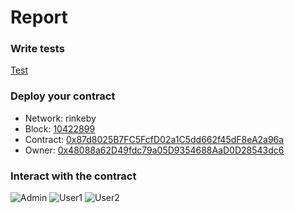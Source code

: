 # Report

### Write tests

[Test](https://github.com/unipine/solidity-challenge/test/ethpoo.test.ts) 

### Deploy your contract

- Network: rinkeby
- Block: [10422899](https://rinkeby.etherscan.io/block/10422899)
- Contract: [0x87d8025B7FC5FcfD02a1C5dd662f45dF8eA2a96a](https://rinkeby.etherscan.io/address/0x87d8025B7FC5FcfD02a1C5dd662f45dF8eA2a96a)
- Owner: [0x48088a62D49fdc79a05D9354688AaD0D28543dc6](https://rinkeby.etherscan.io/address/0x48088a62D49fdc79a05D9354688AaD0D28543dc6)

### Interact with the contract

![Admin](https://github.com/unipine/solidity-challenge/blob/main/imgs/ScreenShot_20220331225344.png)
![User1](https://github.com/unipine/solidity-challenge/blob/main/imgs/ScreenShot_20220331225223.png)
![User2](https://github.com/unipine/solidity-challenge/blob/main/imgs/ScreenShot_20220331225308.png)
